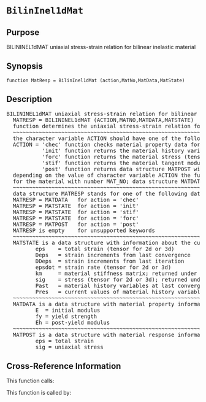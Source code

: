
<!-- <a name="_top"></a>
<div><a href="../../_index.md">Home</a> &gt;  <a href="#">latest</a> &gt; <a href="_index.md">Material_Library</a> &gt; BilinInel1dMat.m</div> -->

<!--<table width="100%"><tr><td align="left"><a href="../../_index.md"><img alt="<" border="0" src="../../left.png">&nbsp;Master index</a></td>
<td align="right"><a href="_index.md">Index for latest\Material_Library&nbsp;<img alt=">" border="0" src="../../right.png"></a></td></tr></table>-->
# `BilinInel1dMat`
<!-- <h1>BilinInel1dMat
</h1> -->

## <a name="_name"></a>Purpose

<!-- <h2 id="purpose"><a name="_name"></a>Purpose</h2> -->

BILININEL1dMAT uniaxial stress-strain relation for bilinear inelastic material

<!-- <div class="box"><strong>BILININEL1dMAT uniaxial stress-strain relation for bilinear inelastic material</strong></div> -->

## <a name="_synopsis"></a>Synopsis

`function MatResp = BilinInel1dMat (action,MatNo,MatData,MatState)` 
## <a name="_description"></a>Description

<pre class="comment">BILININEL1dMAT uniaxial stress-strain relation for bilinear inelastic material    
  MATRESP = BILININEL1dMAT (ACTION,MATNO,MATDATA,MATSTATE)
  function determines the uniaxial stress-strain relation for  bilinear inelastic material
  ~~~~~~~~~~~~~~~~~~~~~~~~~~~~~~~~~~~~~~~~~~~~~~~~~~~~~~~~~~~~~~~~~~~~~~~~~~~~~~~~~~~~~~~~~
  the character variable ACTION should have one of the following values
  ACTION = 'chec' function checks material property data for omissions and returns default values in MATDATA
           'init' function returns the material history variables in MATSTATE
           'forc' function returns the material stress (tensor) in MATSTATE
           'stif' function returns the material tangent modulus and the stress (tensor) in MATSTATE
           'post' function returns data structure MATPOST with post-processing information
  depending on the value of character variable ACTION the function returns information in data structure MATRESP
  for the material with number MAT_NO; data structure MATDATA supplies the material property data
  ~~~~~~~~~~~~~~~~~~~~~~~~~~~~~~~~~~~~~~~~~~~~~~~~~~~~~~~~~~~~~~~~~~~~~~~~~~~~~~~~~~~~~~~~~
  data structure MATRESP stands for one of the following data objects depending on value of ACTION 
  MATRESP = MATDATA   for action = 'chec'
  MATRESP = MATSTATE  for action = 'init'
  MATRESP = MATSTATE  for action = 'stif'
  MATRESP = MATSTATE  for action = 'forc'
  MATRESP = MATPOST   for action = 'post'
  MATRESP is empty    for unsupported keywords
  ~~~~~~~~~~~~~~~~~~~~~~~~~~~~~~~~~~~~~~~~~~~~~~~~~~~~~~~~~~~~~~~~~~~~~~~~~~~~~~~~~~~~~~~~~
  MATSTATE is a data structure with information about the current material state in fields
         eps    = total strain (tensor for 2d or 3d)
         Deps   = strain increments from last convergence
         DDeps  = strain increments from last iteration
         epsdot = strain rate (tensor for 2d or 3d)
         km     = material stiffness matrix; returned under ACTION = 'stif'
         sig    = stress (tensor for 2d or 3d); returned under ACTION = 'stif' or 'forc'
         Past   = material history variables at last converged state
         Pres   = current values of material history variables
  ~~~~~~~~~~~~~~~~~~~~~~~~~~~~~~~~~~~~~~~~~~~~~~~~~~~~~~~~~~~~~~~~~~~~~~~~~~~~~~~~~~~~~~~~~
  MATDATA is a data structure with material property information; it has the fields
         E  = initial modulus
         fy = yield strength
         Eh = post-yield modulus
  ~~~~~~~~~~~~~~~~~~~~~~~~~~~~~~~~~~~~~~~~~~~~~~~~~~~~~~~~~~~~~~~~~~~~~~~~~~~~~~~~~~~~~~~~~
  MATPOST is a data structure with material response information for post-processing in fields
         eps = total strain
         sig = uniaxial stress</pre>
<!-- <div class="fragment"><pre class="comment">BILININEL1dMAT uniaxial stress-strain relation for bilinear inelastic material    
  MATRESP = BILININEL1dMAT (ACTION,MATNO,MATDATA,MATSTATE)
  function determines the uniaxial stress-strain relation for  bilinear inelastic material
  ~~~~~~~~~~~~~~~~~~~~~~~~~~~~~~~~~~~~~~~~~~~~~~~~~~~~~~~~~~~~~~~~~~~~~~~~~~~~~~~~~~~~~~~~~
  the character variable ACTION should have one of the following values
  ACTION = 'chec' function checks material property data for omissions and returns default values in MATDATA
           'init' function returns the material history variables in MATSTATE
           'forc' function returns the material stress (tensor) in MATSTATE
           'stif' function returns the material tangent modulus and the stress (tensor) in MATSTATE
           'post' function returns data structure MATPOST with post-processing information
  depending on the value of character variable ACTION the function returns information in data structure MATRESP
  for the material with number MAT_NO; data structure MATDATA supplies the material property data
  ~~~~~~~~~~~~~~~~~~~~~~~~~~~~~~~~~~~~~~~~~~~~~~~~~~~~~~~~~~~~~~~~~~~~~~~~~~~~~~~~~~~~~~~~~
  data structure MATRESP stands for one of the following data objects depending on value of ACTION 
  MATRESP = MATDATA   for action = 'chec'
  MATRESP = MATSTATE  for action = 'init'
  MATRESP = MATSTATE  for action = 'stif'
  MATRESP = MATSTATE  for action = 'forc'
  MATRESP = MATPOST   for action = 'post'
  MATRESP is empty    for unsupported keywords
  ~~~~~~~~~~~~~~~~~~~~~~~~~~~~~~~~~~~~~~~~~~~~~~~~~~~~~~~~~~~~~~~~~~~~~~~~~~~~~~~~~~~~~~~~~
  MATSTATE is a data structure with information about the current material state in fields
         eps    = total strain (tensor for 2d or 3d)
         Deps   = strain increments from last convergence
         DDeps  = strain increments from last iteration
         epsdot = strain rate (tensor for 2d or 3d)
         km     = material stiffness matrix; returned under ACTION = 'stif'
         sig    = stress (tensor for 2d or 3d); returned under ACTION = 'stif' or 'forc'
         Past   = material history variables at last converged state
         Pres   = current values of material history variables
  ~~~~~~~~~~~~~~~~~~~~~~~~~~~~~~~~~~~~~~~~~~~~~~~~~~~~~~~~~~~~~~~~~~~~~~~~~~~~~~~~~~~~~~~~~
  MATDATA is a data structure with material property information; it has the fields
         E  = initial modulus
         fy = yield strength
         Eh = post-yield modulus
  ~~~~~~~~~~~~~~~~~~~~~~~~~~~~~~~~~~~~~~~~~~~~~~~~~~~~~~~~~~~~~~~~~~~~~~~~~~~~~~~~~~~~~~~~~
  MATPOST is a data structure with material response information for post-processing in fields
         eps = total strain
         sig = uniaxial stress</pre></div> -->

<!-- crossreference -->
## <a name="_cross"></a>Cross-Reference Information

This function calls:
<ul style="list-style-image:url(../../matlabicon.gif)">
</ul>
This function is called by:
<ul style="list-style-image:url(../../matlabicon.gif)">
</ul>
<!-- crossreference -->




<!-- <hr><address>Generated on Thu 28-Jan-2021 18:22:44 by <strong><a href="http://www.artefact.tk/software/matlab/m2html/" title="Matlab Documentation in HTML">m2html</a></strong> &copy; 2005</address> -->
